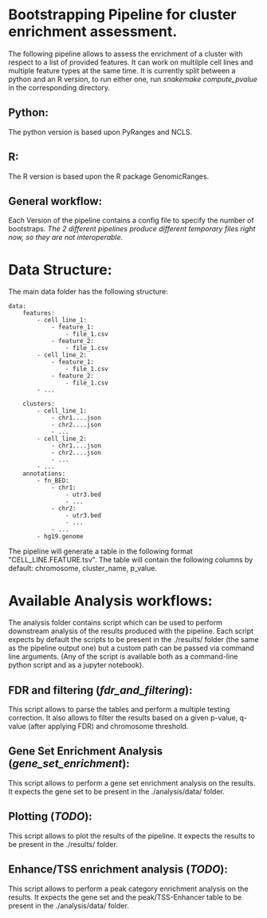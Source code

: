 # Bootstrapping Pipeline for cluster enrichment assessment.
The following pipeline allows to assess the enrichment of a cluster with respect to a list of provided features. It can work on multilple cell lines and multiple feature types at the same time.
It is currently split between a python and an R version, to run either one, run _snakemake compute_pvalue_ in the corresponding directory.

## Python: 
The python version is based upon PyRanges and NCLS.
## R:
The R version is based upon the R package GenomicRanges.

## General workflow:
Each Version of the pipeline contains a config file to specify the number of bootstraps. _The 2 different pipelines produce different temporary files right now, so they are not interoperable._

# Data Structure:
The main data folder has the following structure:

    data:
        features:
            - cell_line_1:
                - feature_1:
                    - file_1.csv
                - feature_2:
                    - file_1.csv
            - cell_line_2:
                - feature_1:
                    - file_1.csv
                - feature_2:
                    - file_1.csv
            - ...

        clusters:
            - cell_line_1:
                - chr1....json
                - chr2....json
                - ...
            - cell_line_2:
                - chr1....json
                - chr2....json
                - ...
            - ...
        annotations:
            - fn_BED:
                - chr1: 
                    - utr3.bed
                    - ...
                - chr2:
                    - utr3.bed
                    - ...
                - ...
            - hg19.genome

The pipeline will generate a table in the following format "CELL_LINE.FEATURE.tsv". The table will contain the following columns by default: chromosome, cluster_name, p_value.

# Available Analysis workflows:
The analysis folder contains script which can be used to perform downstream analysis of the results produced with the pipeline. Each script expects by default the scripts to be present in the ./results/ folder (the same as the pipeline output one) but a custom path can be passed via command line arguments. (Any of the script is available both as a command-line python script and as a jupyter notebook).
## FDR and filtering (_fdr_and_filtering_):
This script allows to parse the tables and perform a multiple testing correction. It also allows to filter the results based on a given p-value, q-value (after applying FDR) and chromosome threshold.
## Gene Set Enrichment Analysis (_gene_set_enrichment_):
This script allows to perform a gene set enrichment analysis on the results. It expects the gene set to be present in the ./analysis/data/ folder.
## Plotting (_TODO_):
This script allows to plot the results of the pipeline. It expects the results to be present in the ./results/ folder.
## Enhance/TSS enrichment analysis (_TODO_):
This script allows to perform a peak category enrichment analysis on the results. It expects the gene set and the peak/TSS-Enhancer table to be present in the ./analysis/data/ folder.